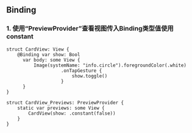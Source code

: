 ## Binding
### 1. 使用“PreviewProvider”查看视图传入Binding类型值使用constant
```
struct CardView: View {
    @Binding var show: Bool
      var body: some View {
          Image(systemName: "info.circle").foregroundColor(.white)
                    .onTapGesture {
                        show.toggle()
                    }
      }
}

struct CardView_Previews: PreviewProvider {
    static var previews: some View {
        CardView(show: .constant(false))
    }
}
```

